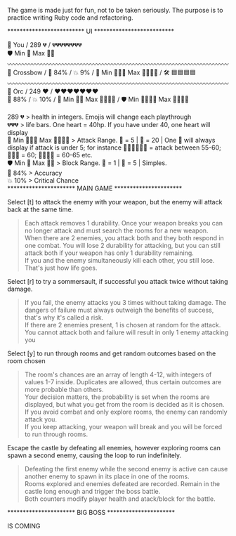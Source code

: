 The game is made just for fun, not to be taken seriously.
The purpose is to practice writing Ruby code and refactoring.

************************* UI **************************

🥷 You / 289 💔 / 💔💔💔💔💔💔💔💔<br>
🛡️ Min 🔹 Max 🔷🔷<br>
〰〰〰〰〰〰〰〰〰〰〰〰〰〰〰〰〰〰〰〰〰〰〰〰〰〰〰〰〰〰〰〰〰〰〰〰<br>
🏹 Crossbow / 🎯 84% / 💥 9% / 💢 Min 🔶🔸🔸 Max 🔶🔶🔸🔸 / 🛠️ 🟦🟦🟦🟦<br>
〰〰〰〰〰〰〰〰〰〰〰〰〰〰〰〰〰〰〰〰〰〰〰〰〰〰〰〰〰〰〰〰〰〰〰〰<br>
👹 Orc / 249 ❤️ / ❤️❤️❤️❤️❤️❤️❤️<br>
🎯 88% / 💥 10% / 💢 Min 🔶🔸 Max 🔶🔸🔸🔸 / 🛡️ Min 🔹🔹🔹🔹 Max 🔷🔷🔹🔹<br>
<br>
289 💔 > health in integers. Emojis will change each playthrough<br>
💔💔💔 > life bars. One heart = 40hp. If you have under 40, one heart will display<br>
💢 Min 🔶🔸🔸 Max 🔶🔶🔸🔸 > Attack Range. 🔸 = 5 | 🔶 = 20 | One 🔸 will always display if attack is under 5; for instance 🔶🔶🔸🔸🔸🔸 = attack between 55-60; 🔶🔶🔶 = 60; 🔶🔶🔶🔸 = 60-65 etc.<br>
🛡️ Min 🔹 Max 🔷🔷 > Block Range. 🔹 = 1 | 🔷 = 5 | Simples.<br>
🎯 84% > Accuracy<br>
💥 10% > Critical Chance<br>
********************** MAIN GAME **********************

Select [t] to attack the enemy with your weapon, but the enemy will attack back at the same time.
> Each attack removes 1 durability. Once your weapon breaks you can no longer attack and must search the rooms for a new weapon.<br>
> When there are 2 enemies, you attack both and they both respond in one combat. You will lose 2 durability for attacking, but you can still attack both if your weapon has only 1 durability remaining.<br>
> If you and the enemy simultaneously kill each other, you still lose. That's just how life goes.<br>

Select [r] to try a sommersault, if successful you attack twice without taking damage.
> If you fail, the enemy attacks you 3 times without taking damage. The dangers of failure must always outweigh the benefits of success, that's why it's called a risk.<br>
> If there are 2 enemies present, 1 is chosen at random for the attack. You cannot attack both and failure will result in only 1 enemy attacking you<br>

Select [y] to run through rooms and get random outcomes based on the room chosen
> The room's chances are an array of length 4-12, with integers of values 1-7 inside. Duplicates are allowed, thus certain outcomes are more probable than others.<br>
> Your decision matters, the probability is set when the rooms are displayed, but what you get from the room is decided as it is chosen.<br>
> If you avoid combat and only explore rooms, the enemy can randomly attack you.<br>
> If you keep attacking, your weapon will break and you will be forced to run through rooms.<br>

Escape the castle by defeating all enemies, however exploring rooms can spawn a second enemy, causing the loop to run indefinitely.
> Defeating the first enemy while the second enemy is active can cause another enemy to spawn in its place in one of the rooms.<br>
> Rooms explored and enemies defeated are recorded. Remain in the castle long enough and trigger the boss battle.<br>
> Both counters modify player health and atack/block for the battle.<br>

********************** BIG BOSS **********************

IS COMING
